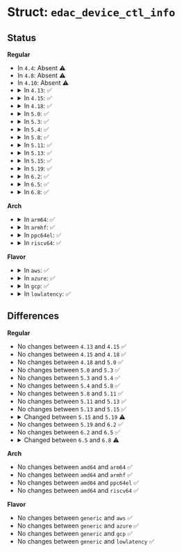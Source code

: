 # Struct: <code>edac_device_ctl_info</code>

## Status
<b>Regular</b>
<ul>
<li>
In <code>4.4</code>: Absent ⚠️
</li>
<li>
In <code>4.8</code>: Absent ⚠️
</li>
<li>
In <code>4.10</code>: Absent ⚠️
</li>
<li>
<details>
<summary>In <code>4.13</code>: ✅</summary>

```c
struct edac_device_ctl_info {
    struct list_head link;
    struct module *owner;
    int dev_idx;
    int log_ue;
    int log_ce;
    int panic_on_ue;
    unsigned int poll_msec;
    long unsigned int delay;
    struct edac_dev_sysfs_attribute *sysfs_attributes;
    struct bus_type *edac_subsys;
    int op_state;
    struct delayed_work work;
    void (*edac_check)(struct edac_device_ctl_info *);
    struct device *dev;
    const char *mod_name;
    const char *ctl_name;
    const char *dev_name;
    void *pvt_info;
    long unsigned int start_time;
    struct completion removal_complete;
    char name[32];
    u32 nr_instances;
    struct edac_device_instance *instances;
    struct edac_device_counter counters;
    struct kobject kobj;
};
```
</details>
</li>
<li>
<details>
<summary>In <code>4.15</code>: ✅</summary>

```c
struct edac_device_ctl_info {
    struct list_head link;
    struct module *owner;
    int dev_idx;
    int log_ue;
    int log_ce;
    int panic_on_ue;
    unsigned int poll_msec;
    long unsigned int delay;
    struct edac_dev_sysfs_attribute *sysfs_attributes;
    struct bus_type *edac_subsys;
    int op_state;
    struct delayed_work work;
    void (*edac_check)(struct edac_device_ctl_info *);
    struct device *dev;
    const char *mod_name;
    const char *ctl_name;
    const char *dev_name;
    void *pvt_info;
    long unsigned int start_time;
    struct completion removal_complete;
    char name[32];
    u32 nr_instances;
    struct edac_device_instance *instances;
    struct edac_device_counter counters;
    struct kobject kobj;
};
```
</details>
</li>
<li>
<details>
<summary>In <code>4.18</code>: ✅</summary>

```c
struct edac_device_ctl_info {
    struct list_head link;
    struct module *owner;
    int dev_idx;
    int log_ue;
    int log_ce;
    int panic_on_ue;
    unsigned int poll_msec;
    long unsigned int delay;
    struct edac_dev_sysfs_attribute *sysfs_attributes;
    struct bus_type *edac_subsys;
    int op_state;
    struct delayed_work work;
    void (*edac_check)(struct edac_device_ctl_info *);
    struct device *dev;
    const char *mod_name;
    const char *ctl_name;
    const char *dev_name;
    void *pvt_info;
    long unsigned int start_time;
    struct completion removal_complete;
    char name[32];
    u32 nr_instances;
    struct edac_device_instance *instances;
    struct edac_device_counter counters;
    struct kobject kobj;
};
```
</details>
</li>
<li>
<details>
<summary>In <code>5.0</code>: ✅</summary>

```c
struct edac_device_ctl_info {
    struct list_head link;
    struct module *owner;
    int dev_idx;
    int log_ue;
    int log_ce;
    int panic_on_ue;
    unsigned int poll_msec;
    long unsigned int delay;
    struct edac_dev_sysfs_attribute *sysfs_attributes;
    struct bus_type *edac_subsys;
    int op_state;
    struct delayed_work work;
    void (*edac_check)(struct edac_device_ctl_info *);
    struct device *dev;
    const char *mod_name;
    const char *ctl_name;
    const char *dev_name;
    void *pvt_info;
    long unsigned int start_time;
    struct completion removal_complete;
    char name[32];
    u32 nr_instances;
    struct edac_device_instance *instances;
    struct edac_device_counter counters;
    struct kobject kobj;
};
```
</details>
</li>
<li>
<details>
<summary>In <code>5.3</code>: ✅</summary>

```c
struct edac_device_ctl_info {
    struct list_head link;
    struct module *owner;
    int dev_idx;
    int log_ue;
    int log_ce;
    int panic_on_ue;
    unsigned int poll_msec;
    long unsigned int delay;
    struct edac_dev_sysfs_attribute *sysfs_attributes;
    struct bus_type *edac_subsys;
    int op_state;
    struct delayed_work work;
    void (*edac_check)(struct edac_device_ctl_info *);
    struct device *dev;
    const char *mod_name;
    const char *ctl_name;
    const char *dev_name;
    void *pvt_info;
    long unsigned int start_time;
    struct completion removal_complete;
    char name[32];
    u32 nr_instances;
    struct edac_device_instance *instances;
    struct edac_device_counter counters;
    struct kobject kobj;
};
```
</details>
</li>
<li>
<details>
<summary>In <code>5.4</code>: ✅</summary>

```c
struct edac_device_ctl_info {
    struct list_head link;
    struct module *owner;
    int dev_idx;
    int log_ue;
    int log_ce;
    int panic_on_ue;
    unsigned int poll_msec;
    long unsigned int delay;
    struct edac_dev_sysfs_attribute *sysfs_attributes;
    struct bus_type *edac_subsys;
    int op_state;
    struct delayed_work work;
    void (*edac_check)(struct edac_device_ctl_info *);
    struct device *dev;
    const char *mod_name;
    const char *ctl_name;
    const char *dev_name;
    void *pvt_info;
    long unsigned int start_time;
    struct completion removal_complete;
    char name[32];
    u32 nr_instances;
    struct edac_device_instance *instances;
    struct edac_device_counter counters;
    struct kobject kobj;
};
```
</details>
</li>
<li>
<details>
<summary>In <code>5.8</code>: ✅</summary>

```c
struct edac_device_ctl_info {
    struct list_head link;
    struct module *owner;
    int dev_idx;
    int log_ue;
    int log_ce;
    int panic_on_ue;
    unsigned int poll_msec;
    long unsigned int delay;
    struct edac_dev_sysfs_attribute *sysfs_attributes;
    struct bus_type *edac_subsys;
    int op_state;
    struct delayed_work work;
    void (*edac_check)(struct edac_device_ctl_info *);
    struct device *dev;
    const char *mod_name;
    const char *ctl_name;
    const char *dev_name;
    void *pvt_info;
    long unsigned int start_time;
    struct completion removal_complete;
    char name[32];
    u32 nr_instances;
    struct edac_device_instance *instances;
    struct edac_device_counter counters;
    struct kobject kobj;
};
```
</details>
</li>
<li>
<details>
<summary>In <code>5.11</code>: ✅</summary>

```c
struct edac_device_ctl_info {
    struct list_head link;
    struct module *owner;
    int dev_idx;
    int log_ue;
    int log_ce;
    int panic_on_ue;
    unsigned int poll_msec;
    long unsigned int delay;
    struct edac_dev_sysfs_attribute *sysfs_attributes;
    struct bus_type *edac_subsys;
    int op_state;
    struct delayed_work work;
    void (*edac_check)(struct edac_device_ctl_info *);
    struct device *dev;
    const char *mod_name;
    const char *ctl_name;
    const char *dev_name;
    void *pvt_info;
    long unsigned int start_time;
    struct completion removal_complete;
    char name[32];
    u32 nr_instances;
    struct edac_device_instance *instances;
    struct edac_device_counter counters;
    struct kobject kobj;
};
```
</details>
</li>
<li>
<details>
<summary>In <code>5.13</code>: ✅</summary>

```c
struct edac_device_ctl_info {
    struct list_head link;
    struct module *owner;
    int dev_idx;
    int log_ue;
    int log_ce;
    int panic_on_ue;
    unsigned int poll_msec;
    long unsigned int delay;
    struct edac_dev_sysfs_attribute *sysfs_attributes;
    struct bus_type *edac_subsys;
    int op_state;
    struct delayed_work work;
    void (*edac_check)(struct edac_device_ctl_info *);
    struct device *dev;
    const char *mod_name;
    const char *ctl_name;
    const char *dev_name;
    void *pvt_info;
    long unsigned int start_time;
    struct completion removal_complete;
    char name[32];
    u32 nr_instances;
    struct edac_device_instance *instances;
    struct edac_device_counter counters;
    struct kobject kobj;
};
```
</details>
</li>
<li>
<details>
<summary>In <code>5.15</code>: ✅</summary>

```c
struct edac_device_ctl_info {
    struct list_head link;
    struct module *owner;
    int dev_idx;
    int log_ue;
    int log_ce;
    int panic_on_ue;
    unsigned int poll_msec;
    long unsigned int delay;
    struct edac_dev_sysfs_attribute *sysfs_attributes;
    struct bus_type *edac_subsys;
    int op_state;
    struct delayed_work work;
    void (*edac_check)(struct edac_device_ctl_info *);
    struct device *dev;
    const char *mod_name;
    const char *ctl_name;
    const char *dev_name;
    void *pvt_info;
    long unsigned int start_time;
    struct completion removal_complete;
    char name[32];
    u32 nr_instances;
    struct edac_device_instance *instances;
    struct edac_device_counter counters;
    struct kobject kobj;
};
```
</details>
</li>
<li>
<details>
<summary>In <code>5.19</code>: ✅</summary>

```c
struct edac_device_ctl_info {
    struct list_head link;
    struct module *owner;
    int dev_idx;
    int log_ue;
    int log_ce;
    int panic_on_ue;
    unsigned int poll_msec;
    long unsigned int delay;
    struct edac_dev_sysfs_attribute *sysfs_attributes;
    struct bus_type *edac_subsys;
    int op_state;
    struct delayed_work work;
    void (*edac_check)(struct edac_device_ctl_info *);
    struct device *dev;
    const char *mod_name;
    const char *ctl_name;
    const char *dev_name;
    void *pvt_info;
    long unsigned int start_time;
    struct completion removal_complete;
    char name[32];
    u32 nr_instances;
    struct edac_device_instance *instances;
    struct edac_device_block *blocks;
    struct edac_dev_sysfs_block_attribute *attribs;
    struct edac_device_counter counters;
    struct kobject kobj;
};
```
</details>
</li>
<li>
<details>
<summary>In <code>6.2</code>: ✅</summary>

```c
struct edac_device_ctl_info {
    struct list_head link;
    struct module *owner;
    int dev_idx;
    int log_ue;
    int log_ce;
    int panic_on_ue;
    unsigned int poll_msec;
    long unsigned int delay;
    struct edac_dev_sysfs_attribute *sysfs_attributes;
    struct bus_type *edac_subsys;
    int op_state;
    struct delayed_work work;
    void (*edac_check)(struct edac_device_ctl_info *);
    struct device *dev;
    const char *mod_name;
    const char *ctl_name;
    const char *dev_name;
    void *pvt_info;
    long unsigned int start_time;
    struct completion removal_complete;
    char name[32];
    u32 nr_instances;
    struct edac_device_instance *instances;
    struct edac_device_block *blocks;
    struct edac_dev_sysfs_block_attribute *attribs;
    struct edac_device_counter counters;
    struct kobject kobj;
};
```
</details>
</li>
<li>
<details>
<summary>In <code>6.5</code>: ✅</summary>

```c
struct edac_device_ctl_info {
    struct list_head link;
    struct module *owner;
    int dev_idx;
    int log_ue;
    int log_ce;
    int panic_on_ue;
    unsigned int poll_msec;
    long unsigned int delay;
    struct edac_dev_sysfs_attribute *sysfs_attributes;
    struct bus_type *edac_subsys;
    int op_state;
    struct delayed_work work;
    void (*edac_check)(struct edac_device_ctl_info *);
    struct device *dev;
    const char *mod_name;
    const char *ctl_name;
    const char *dev_name;
    void *pvt_info;
    long unsigned int start_time;
    struct completion removal_complete;
    char name[32];
    u32 nr_instances;
    struct edac_device_instance *instances;
    struct edac_device_block *blocks;
    struct edac_dev_sysfs_block_attribute *attribs;
    struct edac_device_counter counters;
    struct kobject kobj;
};
```
</details>
</li>
<li>
<details>
<summary>In <code>6.8</code>: ✅</summary>

```c
struct edac_device_ctl_info {
    struct list_head link;
    struct module *owner;
    int dev_idx;
    int log_ue;
    int log_ce;
    int panic_on_ue;
    unsigned int poll_msec;
    long unsigned int delay;
    struct edac_dev_sysfs_attribute *sysfs_attributes;
    const struct bus_type *edac_subsys;
    int op_state;
    struct delayed_work work;
    void (*edac_check)(struct edac_device_ctl_info *);
    struct device *dev;
    const char *mod_name;
    const char *ctl_name;
    const char *dev_name;
    void *pvt_info;
    long unsigned int start_time;
    struct completion removal_complete;
    char name[32];
    u32 nr_instances;
    struct edac_device_instance *instances;
    struct edac_device_block *blocks;
    struct edac_dev_sysfs_block_attribute *attribs;
    struct edac_device_counter counters;
    struct kobject kobj;
};
```
</details>
</li>
</ul>
<b>Arch</b>
<ul>
<li>
<details>
<summary>In <code>arm64</code>: ✅</summary>

```c
struct edac_device_ctl_info {
    struct list_head link;
    struct module *owner;
    int dev_idx;
    int log_ue;
    int log_ce;
    int panic_on_ue;
    unsigned int poll_msec;
    long unsigned int delay;
    struct edac_dev_sysfs_attribute *sysfs_attributes;
    struct bus_type *edac_subsys;
    int op_state;
    struct delayed_work work;
    void (*edac_check)(struct edac_device_ctl_info *);
    struct device *dev;
    const char *mod_name;
    const char *ctl_name;
    const char *dev_name;
    void *pvt_info;
    long unsigned int start_time;
    struct completion removal_complete;
    char name[32];
    u32 nr_instances;
    struct edac_device_instance *instances;
    struct edac_device_counter counters;
    struct kobject kobj;
};
```
</details>
</li>
<li>
<details>
<summary>In <code>armhf</code>: ✅</summary>

```c
struct edac_device_ctl_info {
    struct list_head link;
    struct module *owner;
    int dev_idx;
    int log_ue;
    int log_ce;
    int panic_on_ue;
    unsigned int poll_msec;
    long unsigned int delay;
    struct edac_dev_sysfs_attribute *sysfs_attributes;
    struct bus_type *edac_subsys;
    int op_state;
    struct delayed_work work;
    void (*edac_check)(struct edac_device_ctl_info *);
    struct device *dev;
    const char *mod_name;
    const char *ctl_name;
    const char *dev_name;
    void *pvt_info;
    long unsigned int start_time;
    struct completion removal_complete;
    char name[32];
    u32 nr_instances;
    struct edac_device_instance *instances;
    struct edac_device_counter counters;
    struct kobject kobj;
};
```
</details>
</li>
<li>
<details>
<summary>In <code>ppc64el</code>: ✅</summary>

```c
struct edac_device_ctl_info {
    struct list_head link;
    struct module *owner;
    int dev_idx;
    int log_ue;
    int log_ce;
    int panic_on_ue;
    unsigned int poll_msec;
    long unsigned int delay;
    struct edac_dev_sysfs_attribute *sysfs_attributes;
    struct bus_type *edac_subsys;
    int op_state;
    struct delayed_work work;
    void (*edac_check)(struct edac_device_ctl_info *);
    struct device *dev;
    const char *mod_name;
    const char *ctl_name;
    const char *dev_name;
    void *pvt_info;
    long unsigned int start_time;
    struct completion removal_complete;
    char name[32];
    u32 nr_instances;
    struct edac_device_instance *instances;
    struct edac_device_counter counters;
    struct kobject kobj;
};
```
</details>
</li>
<li>
<details>
<summary>In <code>riscv64</code>: ✅</summary>

```c
struct edac_device_ctl_info {
    struct list_head link;
    struct module *owner;
    int dev_idx;
    int log_ue;
    int log_ce;
    int panic_on_ue;
    unsigned int poll_msec;
    long unsigned int delay;
    struct edac_dev_sysfs_attribute *sysfs_attributes;
    struct bus_type *edac_subsys;
    int op_state;
    struct delayed_work work;
    void (*edac_check)(struct edac_device_ctl_info *);
    struct device *dev;
    const char *mod_name;
    const char *ctl_name;
    const char *dev_name;
    void *pvt_info;
    long unsigned int start_time;
    struct completion removal_complete;
    char name[32];
    u32 nr_instances;
    struct edac_device_instance *instances;
    struct edac_device_counter counters;
    struct kobject kobj;
};
```
</details>
</li>
</ul>
<b>Flavor</b>
<ul>
<li>
<details>
<summary>In <code>aws</code>: ✅</summary>

```c
struct edac_device_ctl_info {
    struct list_head link;
    struct module *owner;
    int dev_idx;
    int log_ue;
    int log_ce;
    int panic_on_ue;
    unsigned int poll_msec;
    long unsigned int delay;
    struct edac_dev_sysfs_attribute *sysfs_attributes;
    struct bus_type *edac_subsys;
    int op_state;
    struct delayed_work work;
    void (*edac_check)(struct edac_device_ctl_info *);
    struct device *dev;
    const char *mod_name;
    const char *ctl_name;
    const char *dev_name;
    void *pvt_info;
    long unsigned int start_time;
    struct completion removal_complete;
    char name[32];
    u32 nr_instances;
    struct edac_device_instance *instances;
    struct edac_device_counter counters;
    struct kobject kobj;
};
```
</details>
</li>
<li>
<details>
<summary>In <code>azure</code>: ✅</summary>

```c
struct edac_device_ctl_info {
    struct list_head link;
    struct module *owner;
    int dev_idx;
    int log_ue;
    int log_ce;
    int panic_on_ue;
    unsigned int poll_msec;
    long unsigned int delay;
    struct edac_dev_sysfs_attribute *sysfs_attributes;
    struct bus_type *edac_subsys;
    int op_state;
    struct delayed_work work;
    void (*edac_check)(struct edac_device_ctl_info *);
    struct device *dev;
    const char *mod_name;
    const char *ctl_name;
    const char *dev_name;
    void *pvt_info;
    long unsigned int start_time;
    struct completion removal_complete;
    char name[32];
    u32 nr_instances;
    struct edac_device_instance *instances;
    struct edac_device_counter counters;
    struct kobject kobj;
};
```
</details>
</li>
<li>
<details>
<summary>In <code>gcp</code>: ✅</summary>

```c
struct edac_device_ctl_info {
    struct list_head link;
    struct module *owner;
    int dev_idx;
    int log_ue;
    int log_ce;
    int panic_on_ue;
    unsigned int poll_msec;
    long unsigned int delay;
    struct edac_dev_sysfs_attribute *sysfs_attributes;
    struct bus_type *edac_subsys;
    int op_state;
    struct delayed_work work;
    void (*edac_check)(struct edac_device_ctl_info *);
    struct device *dev;
    const char *mod_name;
    const char *ctl_name;
    const char *dev_name;
    void *pvt_info;
    long unsigned int start_time;
    struct completion removal_complete;
    char name[32];
    u32 nr_instances;
    struct edac_device_instance *instances;
    struct edac_device_counter counters;
    struct kobject kobj;
};
```
</details>
</li>
<li>
<details>
<summary>In <code>lowlatency</code>: ✅</summary>

```c
struct edac_device_ctl_info {
    struct list_head link;
    struct module *owner;
    int dev_idx;
    int log_ue;
    int log_ce;
    int panic_on_ue;
    unsigned int poll_msec;
    long unsigned int delay;
    struct edac_dev_sysfs_attribute *sysfs_attributes;
    struct bus_type *edac_subsys;
    int op_state;
    struct delayed_work work;
    void (*edac_check)(struct edac_device_ctl_info *);
    struct device *dev;
    const char *mod_name;
    const char *ctl_name;
    const char *dev_name;
    void *pvt_info;
    long unsigned int start_time;
    struct completion removal_complete;
    char name[32];
    u32 nr_instances;
    struct edac_device_instance *instances;
    struct edac_device_counter counters;
    struct kobject kobj;
};
```
</details>
</li>
</ul>

## Differences
<b>Regular</b>
<ul>
<li>
No changes between <code>4.13</code> and <code>4.15</code> ✅
</li>
<li>
No changes between <code>4.15</code> and <code>4.18</code> ✅
</li>
<li>
No changes between <code>4.18</code> and <code>5.0</code> ✅
</li>
<li>
No changes between <code>5.0</code> and <code>5.3</code> ✅
</li>
<li>
No changes between <code>5.3</code> and <code>5.4</code> ✅
</li>
<li>
No changes between <code>5.4</code> and <code>5.8</code> ✅
</li>
<li>
No changes between <code>5.8</code> and <code>5.11</code> ✅
</li>
<li>
No changes between <code>5.11</code> and <code>5.13</code> ✅
</li>
<li>
No changes between <code>5.13</code> and <code>5.15</code> ✅
</li>
<li>
<details>
<summary>Changed between <code>5.15</code> and <code>5.19</code> ⚠️</summary>
<ul>
<li>
<b>Field added. </b>
<code>struct edac_device_block *blocks</code>
</li>
<li>
<b>Field added. </b>
<code>struct edac_dev_sysfs_block_attribute *attribs</code>
</li>
</ul>
</details>
</li>
<li>
No changes between <code>5.19</code> and <code>6.2</code> ✅
</li>
<li>
No changes between <code>6.2</code> and <code>6.5</code> ✅
</li>
<li>
<details>
<summary>Changed between <code>6.5</code> and <code>6.8</code> ⚠️</summary>
<ul>
<li>
<b>Field type changed. </b>
<code>struct bus_type *edac_subsys</code> ➡️ <code>const struct bus_type *edac_subsys</code>
</li>
</ul>
</details>
</li>
</ul>
<b>Arch</b>
<ul>
<li>
No changes between <code>amd64</code> and <code>arm64</code> ✅
</li>
<li>
No changes between <code>amd64</code> and <code>armhf</code> ✅
</li>
<li>
No changes between <code>amd64</code> and <code>ppc64el</code> ✅
</li>
<li>
No changes between <code>amd64</code> and <code>riscv64</code> ✅
</li>
</ul>
<b>Flavor</b>
<ul>
<li>
No changes between <code>generic</code> and <code>aws</code> ✅
</li>
<li>
No changes between <code>generic</code> and <code>azure</code> ✅
</li>
<li>
No changes between <code>generic</code> and <code>gcp</code> ✅
</li>
<li>
No changes between <code>generic</code> and <code>lowlatency</code> ✅
</li>
</ul>

